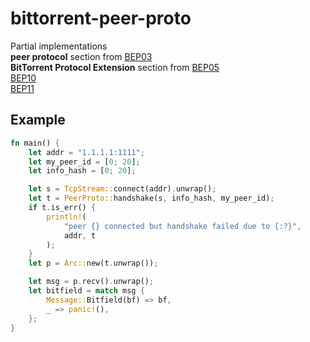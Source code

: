 # bittorrent-peer-proto
Partial implementations  
 **peer protocol** section from [BEP03](https://www.bittorrent.org/beps/bep_0003.html)  
 **BitTorrent Protocol Extension** section from [BEP05](https://www.bittorrent.org/beps/bep_0005.html)  
 [BEP10](https://www.bittorrent.org/beps/bep_0010.html)  
 [BEP11](https://www.bittorrent.org/beps/bep_0011.html)  
 

## Example
```Rust
fn main() {
    let addr = "1.1.1.1:1111";
    let my_peer_id = [0; 20];
    let info_hash = [0; 20];

    let s = TcpStream::connect(addr).unwrap();
    let t = PeerProto::handshake(s, info_hash, my_peer_id);
    if t.is_err() {
        println!(
            "peer {} connected but handshake failed due to {:?}",
            addr, t
        );
    }
    let p = Arc::new(t.unwrap());

    let msg = p.recv().unwrap();
    let bitfield = match msg {
        Message::Bitfield(bf) => bf,
        _ => panic!(),
    };
}
```